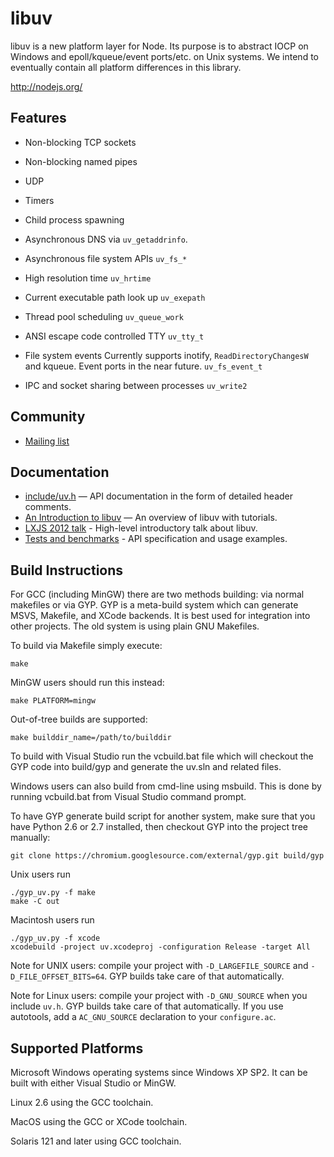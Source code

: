 # libuv

libuv is a new platform layer for Node. Its purpose is to abstract IOCP on
Windows and epoll/kqueue/event ports/etc. on Unix systems. We intend to
eventually contain all platform differences in this library.

http://nodejs.org/

## Features

 * Non-blocking TCP sockets

 * Non-blocking named pipes

 * UDP

 * Timers

 * Child process spawning

 * Asynchronous DNS via `uv_getaddrinfo`.

 * Asynchronous file system APIs `uv_fs_*`

 * High resolution time `uv_hrtime`

 * Current executable path look up `uv_exepath`

 * Thread pool scheduling `uv_queue_work`

 * ANSI escape code controlled TTY `uv_tty_t`

 * File system events Currently supports inotify, `ReadDirectoryChangesW`
   and kqueue. Event ports in the near future.
   `uv_fs_event_t`

 * IPC and socket sharing between processes `uv_write2`

## Community

 * [Mailing list](http://groups.google.com/group/libuv)

## Documentation

 * [include/uv.h](https://github.com/libuv/libuv/blob/master/include/uv.h)
   &mdash; API documentation in the form of detailed header comments.
 * [An Introduction to libuv](http://nikhilm.github.com/uvbook/) &mdash; An
   overview of libuv with tutorials.
 * [LXJS 2012 talk](http://www.youtube.com/watch?v=nGn60vDSxQ4) - High-level
   introductory talk about libuv.
 * [Tests and benchmarks](https://github.com/libuv/libuv/tree/master/test) -
   API specification and usage examples.

## Build Instructions

For GCC (including MinGW) there are two methods building: via normal
makefiles or via GYP. GYP is a meta-build system which can generate MSVS,
Makefile, and XCode backends. It is best used for integration into other
projects.  The old system is using plain GNU Makefiles.

To build via Makefile simply execute:

    make

MinGW users should run this instead:

    make PLATFORM=mingw

Out-of-tree builds are supported:

    make builddir_name=/path/to/builddir

To build with Visual Studio run the vcbuild.bat file which will
checkout the GYP code into build/gyp and generate the uv.sln and
related files.

Windows users can also build from cmd-line using msbuild.  This is
done by running vcbuild.bat from Visual Studio command prompt.

To have GYP generate build script for another system, make sure that
you have Python 2.6 or 2.7 installed, then checkout GYP into the
project tree manually:

    git clone https://chromium.googlesource.com/external/gyp.git build/gyp

Unix users run

    ./gyp_uv.py -f make
    make -C out

Macintosh users run

    ./gyp_uv.py -f xcode
    xcodebuild -project uv.xcodeproj -configuration Release -target All

Note for UNIX users: compile your project with `-D_LARGEFILE_SOURCE` and
`-D_FILE_OFFSET_BITS=64`. GYP builds take care of that automatically.

Note for Linux users: compile your project with `-D_GNU_SOURCE` when you
include `uv.h`. GYP builds take care of that automatically. If you use
autotools, add a `AC_GNU_SOURCE` declaration to your `configure.ac`.

## Supported Platforms

Microsoft Windows operating systems since Windows XP SP2. It can be built
with either Visual Studio or MinGW.

Linux 2.6 using the GCC toolchain.

MacOS using the GCC or XCode toolchain.

Solaris 121 and later using GCC toolchain.
